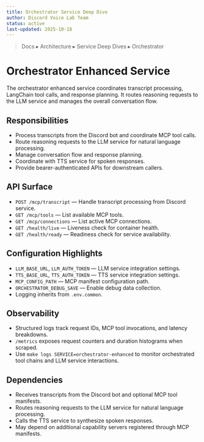 ```yaml
---
title: Orchestrator Service Deep Dive
author: Discord Voice Lab Team
status: active
last-updated: 2025-10-18
---
```


<!-- markdownlint-disable-next-line MD041 -->
> Docs ▸ Architecture ▸ Service Deep Dives ▸ Orchestrator

# Orchestrator Enhanced Service

The orchestrator enhanced service coordinates transcript processing, LangChain tool calls, and response planning. It routes reasoning requests to the LLM service and manages the overall conversation flow.

## Responsibilities

-  Process transcripts from the Discord bot and coordinate MCP tool calls.
-  Route reasoning requests to the LLM service for natural language processing.
-  Manage conversation flow and response planning.
-  Coordinate with TTS service for spoken responses.
-  Provide bearer-authenticated APIs for downstream callers.

## API Surface

-  `POST /mcp/transcript` — Handle transcript processing from Discord service.
-  `GET /mcp/tools` — List available MCP tools.
-  `GET /mcp/connections` — List active MCP connections.
-  `GET /health/live` — Liveness check for container health.
-  `GET /health/ready` — Readiness check for service availability.

## Configuration Highlights

-  `LLM_BASE_URL`, `LLM_AUTH_TOKEN` — LLM service integration settings.
-  `TTS_BASE_URL`, `TTS_AUTH_TOKEN` — TTS service integration settings.
-  `MCP_CONFIG_PATH` — MCP manifest configuration path.
-  `ORCHESTRATOR_DEBUG_SAVE` — Enable debug data collection.
-  Logging inherits from `.env.common`.

## Observability

-  Structured logs track request IDs, MCP tool invocations, and latency breakdowns.
-  `/metrics` exposes request counters and duration histograms when scraped.
-  Use `make logs SERVICE=orchestrator-enhanced` to monitor orchestrated tool chains and LLM service interactions.

## Dependencies

-  Receives transcripts from the Discord bot and optional MCP tool manifests.
-  Routes reasoning requests to the LLM service for natural language processing.
-  Calls the TTS service to synthesize spoken responses.
-  May depend on additional capability servers registered through MCP manifests.
